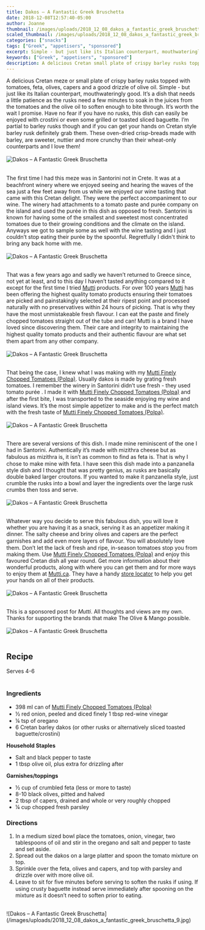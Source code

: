 ```yaml
---
title: Dakos – A Fantastic Greek Bruschetta
date: 2018-12-08T12:57:40-05:00
author: Joanne
thumbnail: /images/uploads/2018_12_08_dakos_a_fantastic_greek_bruschetta_1.jpg
scaled_thumbnail: /images/uploads/2018_12_08_dakos_a_fantastic_greek_bruschetta_0.jpg
categories: ["snacks"]
tags: ["Greek", "appetisers", "sponsored"]
excerpt: Simple - but just like its Italian counterpart, mouthwateringly good.
keywords: ["Greek", "appetisers", "sponsored"]
description: A delicious Cretan small plate of crispy barley rusks topped with tomatoes, feta, olives, capers and a good drizzle of olive oil. Simple - but just like its Italian counterpart, mouthwateringly good.
---
```


A delicious Cretan meze or small plate of crispy barley rusks topped with tomatoes, feta, olives, capers and a good drizzle of olive oil. Simple - but just like its Italian counterpart, mouthwateringly good. It’s a dish that needs a little patience as the rusks need a few minutes to soak in the juices from the tomatoes and the olive oil to soften enough to bite through. It’s worth the wait I promise. Have no fear if you have no rusks, this dish can easily be enjoyed with crostini or even some grilled or toasted sliced baguette. I’m partial to barley rusks though and if you can get your hands on Cretan style barley rusk deﬁnitely grab them. These oven-dried crisp-breads made with barley, are sweeter, nuttier and more crunchy than their wheat-only counterparts and I love them!
</br>
</br>
![Dakos – A Fantastic Greek Bruschetta](/images/uploads/2018_12_08_dakos_a_fantastic_greek_bruschetta_2.jpg)
</br>
</br>

The ﬁrst time I had this meze was in Santorini not in Crete. It was at a beachfront winery where we enjoyed seeing and hearing the waves of the sea just a few feet away from us while we enjoyed our wine tasting that came with this Cretan delight. They were the perfect accompaniment to our wine. The winery had attachments to a tomato paste and purée company on the island and used the purée in this dish as opposed to fresh. Santorini is known for having some of the smallest and sweetest most concentrated tomatoes due to their growing conditions and the climate on the island. Anyways we got to sample some as well with the wine tasting and I just couldn’t stop eating their purée by the spoonful. Regretfully I didn't think to bring any back home with me.
</br>
</br>
![Dakos – A Fantastic Greek Bruschetta](/images/uploads/2018_12_08_dakos_a_fantastic_greek_bruschetta_3.jpg)
</br>
</br>

That was a few years ago and sadly we haven’t returned to Greece since, not yet at least, and to this day I haven’t tasted anything compared to it except for the first time I tried [Mutti](https://www.mutti-parma.com/can-en/mutti-tomatoes) products. For over 100 years [Mutti](https://www.mutti-parma.com/can-en/mutti-tomatoes) has been offering the highest quality tomato products ensuring their tomatoes are picked and painstakingly selected at their ripest point and processed naturally with no preservatives within 24 hours of picking. That is why they have the most unmistakeable fresh ﬂavour. I can eat the paste and finely chopped tomatoes straight out of the tube and can! Mutti is a brand I have loved since discovering them. Their care and integrity to maintaining the highest quality tomato products and their authentic ﬂavour are what set them apart from any other company.
</br>
</br>
![Dakos – A Fantastic Greek Bruschetta](/images/uploads/2018_12_08_dakos_a_fantastic_greek_bruschetta_4.jpg)
</br>
</br>

That being the case, I knew what I was making with my [Mutti Finely Chopped Tomatoes (Polpa)](https://www.mutti-parma.com/can-en/products/finely-chopped-tomatoes/finely-chopped-tomatoes). Usually dakos is made by grating fresh tomatoes. I remember the winery in Santorini didn’t use fresh - they used tomato purée . I made it with [Mutti Finely Chopped Tomatoes (Polpa)](https://www.mutti-parma.com/can-en/products/finely-chopped-tomatoes/finely-chopped-tomatoes) and after the ﬁrst bite, I was transported to the seaside enjoying my wine and island views. It’s the most simple appetizer to make and is the perfect match with the fresh taste of [Mutti Finely Chopped Tomatoes (Polpa)](https://www.mutti-parma.com/can-en/products/finely-chopped-tomatoes/finely-chopped-tomatoes).
</br>
</br>
![Dakos – A Fantastic Greek Bruschetta](/images/uploads/2018_12_08_dakos_a_fantastic_greek_bruschetta_5.jpg)
</br>
</br>

There are several versions of this dish. I made mine reminiscent of the one I had in Santorini. Authentically it’s made with mizithra cheese but as fabulous as mizithra is, it isn’t as common to ﬁnd as feta is. That is why I chose to make mine with feta. I have seen this dish made into a panzanella style dish and I thought that was pretty genius, as rusks are basically double baked larger croutons. If you wanted to make it panzanella style, just crumble the rusks into a bowl and layer the ingredients over the large rusk crumbs then toss and serve.
</br>
</br>
![Dakos – A Fantastic Greek Bruschetta](/images/uploads/2018_12_08_dakos_a_fantastic_greek_bruschetta_6.jpg)
</br>
</br>

Whatever way you decide to serve this fabulous dish, you will love it whether you are having it as a snack, serving it as an appetizer making it dinner. The salty cheese and briny olives and capers are the perfect garnishes and add even more layers of ﬂavour. You will absolutely love them. Don’t let the lack of fresh and ripe, in-season tomatoes stop you from making them. Use [Mutti Finely Chopped Tomatoes (Polpa)](https://www.mutti-parma.com/can-en/products/finely-chopped-tomatoes/finely-chopped-tomatoes)
 and enjoy this favoured Cretan dish all year round. Get more information about their wonderful products, along with where you can get them and for more ways to enjoy them at [Mutti.ca](https://www.mutti-parma.com/can-en/#!/our-tomato-fields-and-your-kitchen). They have a handy [store locator](https://www.mutti-parma.com/can-en/store-locator) to help you get your hands on all of their products.
</br>
</br>
![Dakos – A Fantastic Greek Bruschetta](/images/uploads/2018_12_08_dakos_a_fantastic_greek_bruschetta_7.jpg)
</br>
</br>

This is a sponsored post for _Mutti_. All thoughts and views are my own. Thanks for supporting the brands that make The Olive & Mango possible.
</br>
</br>
![Dakos – A Fantastic Greek Bruschetta](/images/uploads/2018_12_08_dakos_a_fantastic_greek_bruschetta_8.jpg)
</br>
</br>

## Recipe
Serves 4-6
</br>
</br>

### Ingredients

* 398 ml can of <span class="highlight">[Mutti Finely Chopped Tomatoes (Polpa)](https://www.mutti-parma.com/can-en/products/finely-chopped-tomatoes/finely-chopped-tomatoes)</span>
* ½ red onion, peeled and diced ﬁnely 1 tbsp red-wine vinegar
* &frac14; tsp of oregano
* 6 Cretan barley dakos (or other rusks or alternatively sliced toasted baguette/crostini)

__Household Staples__

* Salt and black pepper to taste
* 1 tbsp olive oil, plus extra for drizzling after 


__Garnishes/toppings__

* &frac12; cup of crumbled feta (less or more to taste) 
* 8-10 black olives, pitted and halved
* 2 tbsp of capers, drained and whole or very roughly chopped 
* &frac14; cup chopped fresh parsley

### Directions

1. In a medium sized bowl place the tomatoes, onion, vinegar, two tablespoons of oil and stir in the oregano and salt and pepper to taste and set aside.
2. Spread out the dakos on a large platter and spoon the tomato mixture on top.
3. Sprinkle over the feta, olives and capers, and top with parsley and drizzle over with more olive oil.
4. Leave to sit for ﬁve minutes before serving to soften the rusks if using. If using crusty baguette instead serve immediately after spooning on the mixture as it doesn’t need to soften prior to eating.

</br>
![Dakos – A Fantastic Greek Bruschetta](/images/uploads/2018_12_08_dakos_a_fantastic_greek_bruschetta_9.jpg)
